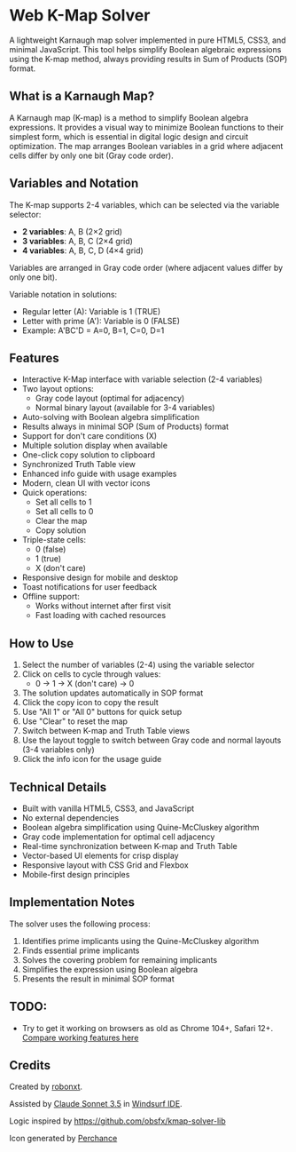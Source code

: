 # Web K-Map Solver

A lightweight Karnaugh map solver implemented in pure HTML5, CSS3, and minimal JavaScript. This tool helps simplify Boolean algebraic expressions using the K-map method, always providing results in Sum of Products (SOP) format.

## What is a Karnaugh Map?

A Karnaugh map (K-map) is a method to simplify Boolean algebra expressions. It provides a visual way to minimize Boolean functions to their simplest form, which is essential in digital logic design and circuit optimization. The map arranges Boolean variables in a grid where adjacent cells differ by only one bit (Gray code order).

## Variables and Notation

The K-map supports 2-4 variables, which can be selected via the variable selector:

- **2 variables**: A, B (2×2 grid)
- **3 variables**: A, B, C (2×4 grid)
- **4 variables**: A, B, C, D (4×4 grid)

Variables are arranged in Gray code order (where adjacent values differ by only one bit).

Variable notation in solutions:
- Regular letter (A): Variable is 1 (TRUE)
- Letter with prime (A'): Variable is 0 (FALSE)
- Example: A'BC'D = A=0, B=1, C=0, D=1

## Features

- Interactive K-Map interface with variable selection (2-4 variables)
- Two layout options:
  - Gray code layout (optimal for adjacency)
  - Normal binary layout (available for 3-4 variables)
- Auto-solving with Boolean algebra simplification
- Results always in minimal SOP (Sum of Products) format
- Support for don't care conditions (X)
- Multiple solution display when available
- One-click copy solution to clipboard
- Synchronized Truth Table view
- Enhanced info guide with usage examples
- Modern, clean UI with vector icons
- Quick operations:
  - Set all cells to 1
  - Set all cells to 0
  - Clear the map
  - Copy solution
- Triple-state cells:
  - 0 (false)
  - 1 (true)
  - X (don't care)
- Responsive design for mobile and desktop
- Toast notifications for user feedback
- Offline support:
  - Works without internet after first visit
  - Fast loading with cached resources

## How to Use

1. Select the number of variables (2-4) using the variable selector
2. Click on cells to cycle through values:
   - 0 → 1 → X (don't care) → 0
3. The solution updates automatically in SOP format
4. Click the copy icon to copy the result
5. Use "All 1" or "All 0" buttons for quick setup
6. Use "Clear" to reset the map
7. Switch between K-map and Truth Table views
8. Use the layout toggle to switch between Gray code and normal layouts (3-4 variables only)
9. Click the info icon for the usage guide

## Technical Details

- Built with vanilla HTML5, CSS3, and JavaScript
- No external dependencies
- Boolean algebra simplification using Quine-McCluskey algorithm
- Gray code implementation for optimal cell adjacency
- Real-time synchronization between K-map and Truth Table
- Vector-based UI elements for crisp display
- Responsive layout with CSS Grid and Flexbox
- Mobile-first design principles

## Implementation Notes

The solver uses the following process:
1. Identifies prime implicants using the Quine-McCluskey algorithm
2. Finds essential prime implicants
3. Solves the covering problem for remaining implicants
4. Simplifies the expression using Boolean algebra
5. Presents the result in minimal SOP format

## TODO:

- Try to get it working on browsers as old as Chrome 104+, Safari 12+. [Compare working features here](https://caniuse.com/?compare=chrome+104,safari+12&compareCats=CSS,HTML5,JS,JS%20API,Other,Security,SVG)

## Credits

Created by [robonxt](https://github.com/robonxt).

Assisted by [Claude Sonnet 3.5](https://www.anthropic.com) in [Windsurf IDE](https://www.windsurf.ai/).

Logic inspired by https://github.com/obsfx/kmap-solver-lib

Icon generated by [Perchance](https://perchance.org/ai-icon-generator)